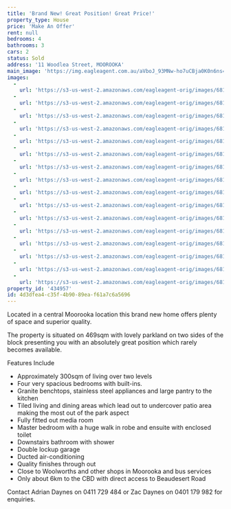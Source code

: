 ```yaml
---
title: 'Brand New! Great Position! Great Price!'
property_type: House
price: 'Make An Offer'
rent: null
bedrooms: 4
bathrooms: 3
cars: 2
status: Sold
address: '11 Woodlea Street, MOOROOKA'
main_image: 'https://img.eagleagent.com.au/aVboJ_93MNw-ho7uCBja0K0n6ns=/1280x854/smart/https://s3-us-west-2.amazonaws.com/eagleagent-orig/images/6819310/105537048-image-M.jpg'
images:
  -
    url: 'https://s3-us-west-2.amazonaws.com/eagleagent-orig/images/6819325/105537048-image-P.jpg'
  -
    url: 'https://s3-us-west-2.amazonaws.com/eagleagent-orig/images/6819324/105537048-image-O.jpg'
  -
    url: 'https://s3-us-west-2.amazonaws.com/eagleagent-orig/images/6819323/105537048-image-N.jpg'
  -
    url: 'https://s3-us-west-2.amazonaws.com/eagleagent-orig/images/6819322/105537048-image-L.jpg'
  -
    url: 'https://s3-us-west-2.amazonaws.com/eagleagent-orig/images/6819321/105537048-image-K.jpg'
  -
    url: 'https://s3-us-west-2.amazonaws.com/eagleagent-orig/images/6819320/105537048-image-J.jpg'
  -
    url: 'https://s3-us-west-2.amazonaws.com/eagleagent-orig/images/6819319/105537048-image-I.jpg'
  -
    url: 'https://s3-us-west-2.amazonaws.com/eagleagent-orig/images/6819318/105537048-image-H.jpg'
  -
    url: 'https://s3-us-west-2.amazonaws.com/eagleagent-orig/images/6819317/105537048-image-G.jpg'
  -
    url: 'https://s3-us-west-2.amazonaws.com/eagleagent-orig/images/6819316/105537048-image-F.jpg'
  -
    url: 'https://s3-us-west-2.amazonaws.com/eagleagent-orig/images/6819315/105537048-image-E.jpg'
  -
    url: 'https://s3-us-west-2.amazonaws.com/eagleagent-orig/images/6819314/105537048-image-D.jpg'
  -
    url: 'https://s3-us-west-2.amazonaws.com/eagleagent-orig/images/6819313/105537048-image-C.jpg'
  -
    url: 'https://s3-us-west-2.amazonaws.com/eagleagent-orig/images/6819312/105537048-image-B.jpg'
  -
    url: 'https://s3-us-west-2.amazonaws.com/eagleagent-orig/images/6819311/105537048-image-A.jpg'
  -
    url: 'https://s3-us-west-2.amazonaws.com/eagleagent-orig/images/6819310/105537048-image-M.jpg'
property_id: '434957'
id: 4d3dfea4-c35f-4b90-89ea-f61a7c6a5696
---
```

Located in a central Moorooka location this brand new home offers plenty of space and superior quality.

The property is situated on 469sqm with lovely parkland on two sides of the block presenting you with an absolutely great position which rarely becomes available.

Features Include
* Approximately 300sqm of living over two levels
* Four very spacious bedrooms with built-ins.
* Granite benchtops, stainless steel appliances and large pantry to the kitchen
* Tiled living and dining areas which lead out to undercover patio area making the most out of the park aspect
* Fully fitted out media room
* Master bedroom with a huge walk in robe and ensuite with enclosed toilet
* Downstairs bathroom with shower
* Double lockup garage
* Ducted air-conditioning
* Quality finishes through out
* Close to Woolworths and other shops in Moorooka and bus services
* Only about 6km to the CBD with direct access to Beaudesert Road

Contact Adrian Daynes on 0411 729 484 or Zac Daynes on 0401 179 982 for enquiries.